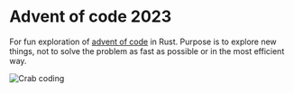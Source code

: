 # Advent of code 2023

For fun exploration of [advent of code](https://adventofcode.com/2023) in Rust. Purpose is to explore new things, not to solve the problem as fast as possible or in the most efficient way.

![Crab coding](https://i.imgur.com/cPYyk0P.jpg)
